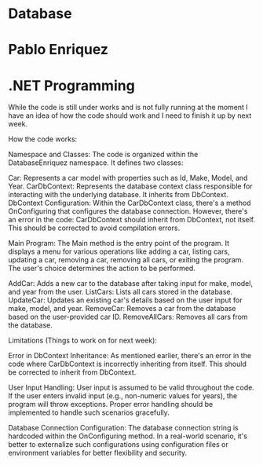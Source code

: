 # Database
# Pablo Enriquez
# .NET Programming

While the code is still under works and is not fully running at the moment I have an idea of how the code should work and I need to finish it up by next week.

How the code works: 

Namespace and Classes: The code is organized within the DatabaseEnriquez namespace. It defines two classes:

Car: Represents a car model with properties such as Id, Make, Model, and Year.
CarDbContext: Represents the database context class responsible for interacting with the underlying database. It inherits from DbContext.
DbContext Configuration: Within the CarDbContext class, there's a method OnConfiguring that configures the database connection. However, there's an error in the code: CarDbContext should inherit from DbContext, not itself. This should be corrected to avoid compilation errors.

Main Program: The Main method is the entry point of the program. It displays a menu for various operations like adding a car, listing cars, updating a car, removing a car, removing all cars, or exiting the program. The user's choice determines the action to be performed.

AddCar: Adds a new car to the database after taking input for make, model, and year from the user.
ListCars: Lists all cars stored in the database.
UpdateCar: Updates an existing car's details based on the user input for make, model, and year.
RemoveCar: Removes a car from the database based on the user-provided car ID.
RemoveAllCars: Removes all cars from the database.

Limitations (Things to work on for next week):

Error in DbContext Inheritance: As mentioned earlier, there's an error in the code where CarDbContext is incorrectly inheriting from itself. This should be corrected to inherit from DbContext.

User Input Handling: User input is assumed to be valid throughout the code. If the user enters invalid input (e.g., non-numeric values for years), the program will throw exceptions. Proper error handling should be implemented to handle such scenarios gracefully.

Database Connection Configuration: The database connection string is hardcoded within the OnConfiguring method. In a real-world scenario, it's better to externalize such configurations using configuration files or environment variables for better flexibility and security.
